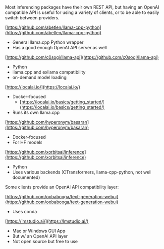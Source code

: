 Most inferencing packages have their own REST API, but having an OpenAI compatible API is useful for using a variety of clients, or to be able to easily switch between providers.

 

[https://github.com/abetlen/llama-cpp-python](https://github.com/abetlen/llama-cpp-python)

- General llama.cpp Python wrapper
- Has a good enough OpenAI API server as well 

[https://github.com/c0sogi/llama-api](https://github.com/c0sogi/llama-api)

- Python
- llama.cpp and exllama compatibility
- on-demand model loading

[https://localai.io/](https://localai.io/)

- Docker-focused 
  - [https://localai.io/basics/getting_started/](https://localai.io/basics/getting_started/)
- Runs its own llama.cpp

[https://github.com/hyperonym/basaran](https://github.com/hyperonym/basaran)

- Docker-focused
- For HF models

[https://github.com/xorbitsai/inference](https://github.com/xorbitsai/inference)

- Python
- Uses various backends (CTransformers, llama-cpp-python, not well documented)

 

Some clients provide an OpenAI API compatibility layer:

[https://github.com/oobabooga/text-generation-webui](https://github.com/oobabooga/text-generation-webui)

- Uses conda

[https://lmstudio.ai/](https://lmstudio.ai/)

- Mac or Windows GUI App
- But w/ an OpenAI API layer
- Not open source but free to use